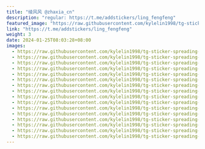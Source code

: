 ```yaml
---
title: "绫风风 @zhaxia_cn"
description: "regular: https://t.me/addstickers/ling_fengfeng"
featured_image: "https://raw.githubusercontent.com/kylelin1998/tg-sticker-spreading-worldwide-images/main/img/88ed0249-c854-4867-b5aa-374d6d200120.jpg"
link: "https://t.me/addstickers/ling_fengfeng"
weight: 3
date: 2024-01-25T08:03:28+08:00
images:
  - https://raw.githubusercontent.com/kylelin1998/tg-sticker-spreading-worldwide-images/main/img/88ed0249-c854-4867-b5aa-374d6d200120.jpg
  - https://raw.githubusercontent.com/kylelin1998/tg-sticker-spreading-worldwide-images/main/img/1c3280b7-184d-431c-b4a1-90eff97376c2.jpg
  - https://raw.githubusercontent.com/kylelin1998/tg-sticker-spreading-worldwide-images/main/img/91661fe4-b609-42eb-8e58-bb2edf2e6e5c.jpg
  - https://raw.githubusercontent.com/kylelin1998/tg-sticker-spreading-worldwide-images/main/img/0898cbc4-6bdc-452a-9584-6722a404d833.jpg
  - https://raw.githubusercontent.com/kylelin1998/tg-sticker-spreading-worldwide-images/main/img/6854bc49-5d4a-44c0-96d3-0e38dc32681f.jpg
  - https://raw.githubusercontent.com/kylelin1998/tg-sticker-spreading-worldwide-images/main/img/64de9060-b078-422e-9778-73366e43c014.jpg
  - https://raw.githubusercontent.com/kylelin1998/tg-sticker-spreading-worldwide-images/main/img/e597fd7d-d2f5-45e5-8996-325a1d6edfed.jpg
  - https://raw.githubusercontent.com/kylelin1998/tg-sticker-spreading-worldwide-images/main/img/7a8d4efa-9ec5-4f6a-b705-8e61d52b335e.jpg
  - https://raw.githubusercontent.com/kylelin1998/tg-sticker-spreading-worldwide-images/main/img/3a889c66-49f7-4ef2-9d5a-4f8666607f1d.jpg
  - https://raw.githubusercontent.com/kylelin1998/tg-sticker-spreading-worldwide-images/main/img/4e955bbf-87d8-4f09-a130-f64cb9233b42.jpg
  - https://raw.githubusercontent.com/kylelin1998/tg-sticker-spreading-worldwide-images/main/img/7725f5ea-01d8-43f9-9713-c53572c93b9f.jpg
  - https://raw.githubusercontent.com/kylelin1998/tg-sticker-spreading-worldwide-images/main/img/ed2d38d8-1092-4255-87ee-d4eb751d0ad0.jpg
  - https://raw.githubusercontent.com/kylelin1998/tg-sticker-spreading-worldwide-images/main/img/36248d5a-2f9b-4da8-971a-63fb014792db.jpg
  - https://raw.githubusercontent.com/kylelin1998/tg-sticker-spreading-worldwide-images/main/img/1d7f3e92-049a-43e2-aa0b-a207a233d32c.jpg
  - https://raw.githubusercontent.com/kylelin1998/tg-sticker-spreading-worldwide-images/main/img/5a9523bb-c152-43dd-ac71-009cb62746a7.jpg
  - https://raw.githubusercontent.com/kylelin1998/tg-sticker-spreading-worldwide-images/main/img/29eab2b7-17da-4d7f-93f1-ba60269fb4f5.jpg
---
```


